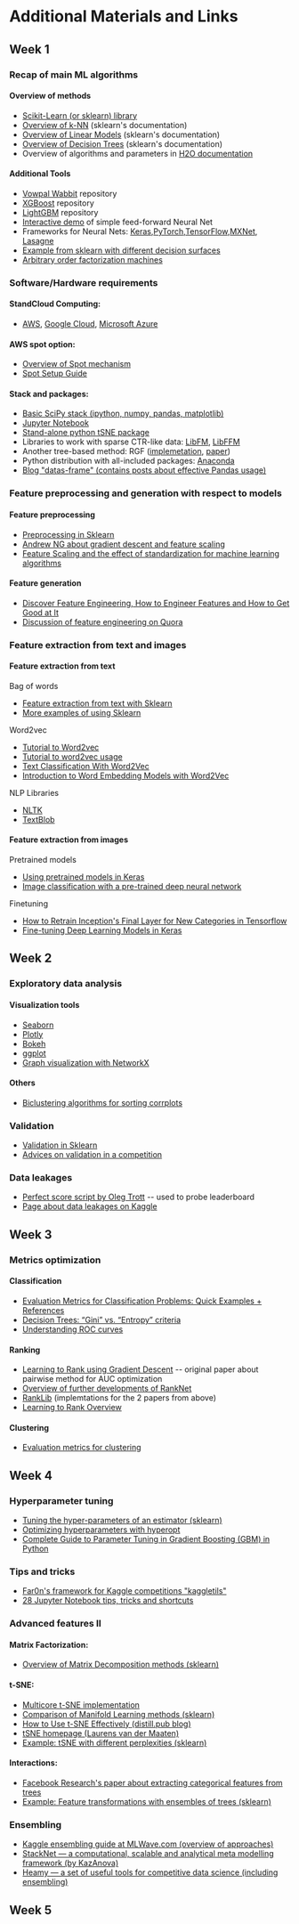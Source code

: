 # Additional Materials and Links


## Week 1

### Recap of main ML algorithms

#### Overview of methods
* [Scikit-Learn (or sklearn) library](http://scikit-learn.org/)
* [Overview of k-NN](http://scikit-learn.org/stable/modules/neighbors.html) (sklearn's documentation)
* [Overview of Linear Models](http://scikit-learn.org/stable/modules/linear_model.html) (sklearn's documentation)
* [Overview of Decision Trees](http://scikit-learn.org/stable/modules/tree.html) (sklearn's documentation)
* Overview of algorithms and parameters in [H2O documentation](http://docs.h2o.ai/h2o/latest-stable/h2o-docs/data-science.html)

#### Additional Tools
* [Vowpal Wabbit](https://github.com/JohnLangford/vowpal_wabbit) repository
* [XGBoost](https://github.com/dmlc/xgboost) repository
* [LightGBM](https://github.com/Microsoft/LightGBM) repository
* [Interactive demo](http://playground.tensorflow.org/) of simple feed-forward Neural Net
* Frameworks for Neural Nets: [Keras](https://keras.io/),[PyTorch](http://pytorch.org/),[TensorFlow](https://www.tensorflow.org/),[MXNet](http://mxnet.io/), [Lasagne](http://lasagne.readthedocs.io/)
* [Example from sklearn with different decision surfaces](http://scikit-learn.org/stable/auto_examples/classification/plot_classifier_comparison.html)
* [Arbitrary order factorization machines](https://github.com/geffy/tffm)

### Software/Hardware requirements

#### StandCloud Computing:
* [AWS](https://aws.amazon.com/), [Google Cloud](https://cloud.google.com/), [Microsoft Azure](https://azure.microsoft.com/)

#### AWS spot option:
* [Overview of Spot mechanism](http://docs.aws.amazon.com/AWSEC2/latest/UserGuide/using-spot-instances.html)
* [Spot Setup Guide](http://www.datasciencebowl.com/aws_guide/)

#### Stack and packages:
* [Basic SciPy stack (ipython, numpy, pandas, matplotlib)](https://www.scipy.org/)
* [Jupyter Notebook](http://jupyter.org/)
* [Stand-alone python tSNE package](https://github.com/danielfrg/tsne)
* Libraries to work with sparse CTR-like data: [LibFM](http://www.libfm.org/), [LibFFM](https://www.csie.ntu.edu.tw/~cjlin/libffm/)
* Another tree-based method: RGF ([implemetation](https://github.com/baidu/fast_rgf), [paper](https://arxiv.org/pdf/1109.0887.pdf))
* Python distribution with all-included packages: [Anaconda](https://www.continuum.io/what-is-anaconda)
* [Blog "datas-frame" (contains posts about effective Pandas usage)](https://tomaugspurger.github.io/)

### Feature preprocessing and generation with respect to models

#### Feature preprocessing
* [Preprocessing in Sklearn](http://scikit-learn.org/stable/modules/preprocessing.html)
* [Andrew NG about gradient descent and feature scaling](https://www.coursera.org/learn/machine-learning/lecture/xx3Da/gradient-descent-in-practice-i-feature-scaling)
* [Feature Scaling and the effect of standardization for machine learning algorithms](http://sebastianraschka.com/Articles/2014_about_feature_scaling.html)

#### Feature generation
* [Discover Feature Engineering, How to Engineer Features and How to Get Good at It](https://machinelearningmastery.com/discover-feature-engineering-how-to-engineer-features-and-how-to-get-good-at-it/)
* [Discussion of feature engineering on Quora](https://www.quora.com/What-are-some-best-practices-in-Feature-Engineering)

### Feature extraction from text and images

#### Feature extraction from text

Bag of words
* [Feature extraction from text with Sklearn](http://scikit-learn.org/stable/modules/feature_extraction.html)
* [More examples of using Sklearn](https://andhint.github.io/machine-learning/nlp/Feature-Extraction-From-Text/)

Word2vec
* [Tutorial to Word2vec](https://www.tensorflow.org/tutorials/word2vec)
* [Tutorial to word2vec usage](https://rare-technologies.com/word2vec-tutorial/)
* [Text Classification With Word2Vec](http://nadbordrozd.github.io/blog/2016/05/20/text-classification-with-word2vec/)
* [Introduction to Word Embedding Models with Word2Vec](https://taylorwhitten.github.io/blog/word2vec)

NLP Libraries
* [NLTK](http://www.nltk.org/)
* [TextBlob](https://github.com/sloria/TextBlob)

#### Feature extraction from images

Pretrained models
* [Using pretrained models in Keras](https://keras.io/applications/)
* [Image classification with a pre-trained deep neural network](https://www.kernix.com/blog/image-classification-with-a-pre-trained-deep-neural-network_p11)

Finetuning
* [How to Retrain Inception's Final Layer for New Categories in Tensorflow](https://www.tensorflow.org/tutorials/image_retraining)
* [Fine-tuning Deep Learning Models in Keras](https://flyyufelix.github.io/2016/10/08/fine-tuning-in-keras-part2.html)


## Week 2

### Exploratory data analysis

#### Visualization tools
* [Seaborn](https://seaborn.pydata.org/)
* [Plotly](https://plot.ly/python/)
* [Bokeh](https://github.com/bokeh/bokeh)
* [ggplot](http://ggplot.yhathq.com/)
* [Graph visualization with NetworkX](https://networkx.github.io/)

#### Others
* [Biclustering algorithms for sorting corrplots](http://scikit-learn.org/stable/auto_examples/bicluster/plot_spectral_biclustering.html)

### Validation

* [Validation in Sklearn](http://scikit-learn.org/stable/modules/cross_validation.html)
* [Advices on validation in a competition](http://www.chioka.in/how-to-select-your-final-models-in-a-kaggle-competitio/)

### Data leakages

* [Perfect score script by Oleg Trott](https://www.kaggle.com/olegtrott/the-perfect-score-script) -- used to probe leaderboard
* [Page about data leakages on Kaggle](https://www.kaggle.com/wiki/Leakage)


## Week 3

### Metrics optimization

#### Classification
* [Evaluation Metrics for Classification Problems: Quick Examples + References](http://queirozf.com/entries/evaluation-metrics-for-classification-quick-examples-references)
* [Decision Trees: “Gini” vs. “Entropy” criteria](https://www.garysieling.com/blog/sklearn-gini-vs-entropy-criteria)
* [Understanding ROC curves](http://www.navan.name/roc/)

#### Ranking
* [Learning to Rank using Gradient Descent](http://icml.cc/2015/wp-content/uploads/2015/06/icml_ranking.pdf) -- original paper about pairwise method for AUC optimization
* [Overview of further developments of RankNet](https://www.microsoft.com/en-us/research/wp-content/uploads/2016/02/MSR-TR-2010-82.pdf)
* [RankLib](https://sourceforge.net/p/lemur/wiki/RankLib/) (implemtations for the 2 papers from above)
* [Learning to Rank Overview](https://wellecks.wordpress.com/2015/01/15/learning-to-rank-overview)

#### Clustering
* [Evaluation metrics for clustering](http://nlp.uned.es/docs/amigo2007a.pdf)


## Week 4

### Hyperparameter tuning

* [Tuning the hyper-parameters of an estimator (sklearn)](http://scikit-learn.org/stable/modules/grid_search.html)
* [Optimizing hyperparameters with hyperopt](http://fastml.com/optimizing-hyperparams-with-hyperopt/)
* [Complete Guide to Parameter Tuning in Gradient Boosting (GBM) in Python](https://www.analyticsvidhya.com/blog/2016/02/complete-guide-parameter-tuning-gradient-boosting-gbm-python/)

### Tips and tricks

* [Far0n's framework for Kaggle competitions "kaggletils"](https://github.com/Far0n/kaggletils)
* [28 Jupyter Notebook tips, tricks and shortcuts](https://www.dataquest.io/blog/jupyter-notebook-tips-tricks-shortcuts/)

### Advanced features II

#### Matrix Factorization:
* [Overview of Matrix Decomposition methods (sklearn)](http://scikit-learn.org/stable/modules/decomposition.html)

#### t-SNE:
* [Multicore t-SNE implementation](https://github.com/DmitryUlyanov/Multicore-TSNE)
* [Comparison of Manifold Learning methods (sklearn)](http://scikit-learn.org/stable/auto_examples/manifold/plot_compare_methods.html)
* [How to Use t-SNE Effectively (distill.pub blog)](https://distill.pub/2016/misread-tsne/)
* [tSNE homepage (Laurens van der Maaten)](https://lvdmaaten.github.io/tsne/)
* [Example: tSNE with different perplexities (sklearn)](http://scikit-learn.org/stable/auto_examples/manifold/plot_t_sne_perplexity.html#sphx-glr-auto-examples-manifold-plot-t-sne-perplexity-py)

#### Interactions:
* [Facebook Research's paper about extracting categorical features from trees](https://research.fb.com/publications/practical-lessons-from-predicting-clicks-on-ads-at-facebook/)
* [Example: Feature transformations with ensembles of trees (sklearn)](http://scikit-learn.org/stable/auto_examples/ensemble/plot_feature_transformation.html)

### Ensembling

* [Kaggle ensembling guide at MLWave.com (overview of approaches)](https://mlwave.com/kaggle-ensembling-guide/)
* [StackNet — a computational, scalable and analytical meta modelling framework (by KazAnova)](https://github.com/kaz-Anova/StackNet)
* [Heamy — a set of useful tools for competitive data science (including ensembling)](https://github.com/rushter/heamy)


## Week 5
